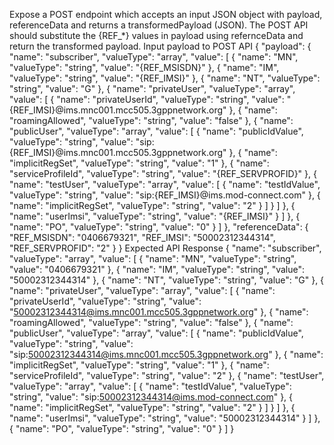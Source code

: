 Expose a POST endpoint which accepts an input JSON object with payload, referenceData and returns a transformedPayload (JSON).
The POST API should substitute the {REF_*} values in payload using refernceData and return the transformed payload.
Input payload to POST API
{
  "payload": {
    "name": "subscriber",
    "valueType": "array",
    "value": [
      {
        "name": "MN",
        "valueType": "string",
        "value": "{REF_MSISDN}"
      },
      {
        "name": "IM",
        "valueType": "string",
        "value": "{REF_IMSI}"
      },
      {
        "name": "NT",
        "valueType": "string",
        "value": "G"
      },
      {
        "name": "privateUser",
        "valueType": "array",
        "value": [
          {
            "name": "privateUserId",
            "valueType": "string",
            "value": "{REF_IMSI}@ims.mnc001.mcc505.3gppnetwork.org"
          },
          {
            "name": "roamingAllowed",
            "valueType": "string",
            "value": "false"
          },
          {
            "name": "publicUser",
            "valueType": "array",
            "value": [
              {
                "name": "publicIdValue",
                "valueType": "string",
                "value": "sip:{REF_IMSI}@ims.mnc001.mcc505.3gppnetwork.org"
              },
              {
                "name": "implicitRegSet",
                "valueType": "string",
                "value": "1"
              },
              {
                "name": "serviceProfileId",
                "valueType": "string",
                "value": "{REF_SERVPROFID}"
              },
              {
                "name": "testUser",
                "valueType": "array",
                "value": [
                  {
                    "name": "testIdValue",
                    "valueType": "string",
                    "value": "sip:{REF_IMSI}@ims.mod-connect.com"
                  },
                  {
                    "name": "implicitRegSet",
                    "valueType": "string",
                    "value": "2"
                  }
                ]
              }
            ]
          },
          {
            "name": "userImsi",
            "valueType": "string",
            "value": "{REF_IMSI}"
          }
        ]
      },
      {
        "name": "PO",
        "valueType": "string",
        "value": "0"
      }
    ]
  },
  "referenceData": {
    "REF_MSISDN": "0406679321",
    "REF_IMSI": "50002312344314",
    "REF_SERVPROFID": "2"
  }
}
Expected API Response
{
  "name": "subscriber",
  "valueType": "array",
  "value": [
    {
      "name": "MN",
      "valueType": "string",
      "value": "0406679321"
    },
    {
      "name": "IM",
      "valueType": "string",
      "value": "50002312344314"
    },
    {
      "name": "NT",
      "valueType": "string",
      "value": "G"
    },
    {
      "name": "privateUser",
      "valueType": "array",
      "value": [
        {
          "name": "privateUserId",
          "valueType": "string",
          "value": "50002312344314@ims.mnc001.mcc505.3gppnetwork.org"
        },
        {
          "name": "roamingAllowed",
          "valueType": "string",
          "value": "false"
        },
        {
          "name": "publicUser",
          "valueType": "array",
          "value": [
            {
              "name": "publicIdValue",
              "valueType": "string",
              "value": "sip:50002312344314@ims.mnc001.mcc505.3gppnetwork.org"
            },
            {
              "name": "implicitRegSet",
              "valueType": "string",
              "value": "1"
            },
            {
              "name": "serviceProfileId",
              "valueType": "string",
              "value": "2"
            },
            {
              "name": "testUser",
              "valueType": "array",
              "value": [
                {
                  "name": "testIdValue",
                  "valueType": "string",
                  "value": "sip:50002312344314@ims.mod-connect.com"
                },
                {
                  "name": "implicitRegSet",
                  "valueType": "string",
                  "value": "2"
                }
              ]
            }
          ]
        },
        {
          "name": "userImsi",
          "valueType": "string",
          "value": "50002312344314"
        }
      ]
    },
    {
      "name": "PO",
      "valueType": "string",
      "value": "0"
    }
  ]
}
